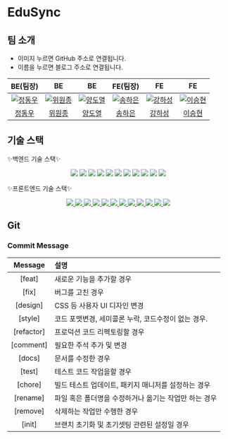 # EduSync

## 팀 소개

- 이미지 누르면 GitHub 주소로 연결됩니다.
- 이름을 누르면 블로그 주소로 연결됩니다.

<table>
<thead>
<tr>
<th align="center">BE(팀장)</th>
<th align="center">BE</th>
<th align="center">BE</th>
<th align="center">FE(팀장)</th>
<th align="center">FE</th>
<th align="center">FE</th>
</tr>
</thead>
<tbody>
<tr>
<td align="center"><a href="https://github.com/serveman"><img src="https://avatars.githubusercontent.com/u/120380939?v=4" alt="정동우" style="max-width: 100%;"></a></td>
<td align="center"><a href="https://github.com/wish9"><img src="https://avatars.githubusercontent.com/u/120456261?v=4" alt="위원종" style="max-width: 100%;"></a></td>
<td align="center"><a href="https://github.com/yeori316"><img src="https://avatars.githubusercontent.com/u/78740368?v=4" alt="양도열" style="max-width: 100%;"></a></td>
<td align="center"><a href="https://github.com/songhaeunsong"><img src="https://avatars.githubusercontent.com/u/84169393?v=4" alt="송하은" style="max-width: 100%;"></a></td>
<td align="center"><a href="https://github.com/Whaleinmilktea"><img src="https://avatars.githubusercontent.com/u/109408848?v=4" alt="강하성" style="max-width: 100%;"></a></td>
<td align="center"><a href="https://github.com/lain-alice"><img src="https://avatars.githubusercontent.com/u/119744952?v=4" alt="이승현" style="max-width: 100%;"></a></td>
</tr>
<tr>
<td align="center"><a href="https://github.com/serveman">정동우</a></td>
<td align="center"><a href="https://velog.io/@wish17">위원종</a></td>
<td align="center"><a href="https://velog.io/@yeori316">양도열</a></td>
<td align="center"><a href="https://github.com/songhaeunsong">송하은</a></td>
<td align="center"><a href="https://whaleinmilktea.tistory.com/">강하성</a></td>
<td align="center"><a href="https://lain-alice.tistory.com/">이승현</a></td>
</tr>
</tbody>
</table>

## 기술 스택

✨백엔드 기술 스택✨

<div align="center">
    <a href="https://velog.io/@wish17?tag=Java"><img src="https://img.shields.io/badge/Java11-007396?style=flat&logo=java&logoColor=white" /></a>
    <a href="https://velog.io/@wish17/%EC%BD%94%EB%93%9C%EC%8A%A4%ED%85%8C%EC%9D%B4%EC%B8%A0-%EB%B0%B1%EC%97%94%EB%93%9C-%EB%B6%80%ED%8A%B8%EC%BA%A0%ED%94%84-49%EC%9D%BC%EC%B0%A8-Spring-MVC-JPA-%EA%B8%B0%EB%B0%98-%EB%8D%B0%EC%9D%B4%ED%84%B0-%EC%95%A1%EC%84%B8%EC%8A%A4-%EA%B3%84%EC%B8%B5"><img src="https://img.shields.io/badge/JPA-339933?style=flat&logo=hibernate&logoColor=white" /></a>
    <a href="https://velog.io/@wish17/%EC%BD%94%EB%93%9C%EC%8A%A4%ED%85%8C%EC%9D%B4%EC%B8%A0-%EB%B0%B1%EC%97%94%EB%93%9C-%EB%B6%80%ED%8A%B8%EC%BA%A0%ED%94%84-34%EC%9D%BC%EC%B0%A8-Spring-Core-Spring-Framework-%EA%B8%B0%EB%B3%B8#spring-boot"><img src="https://img.shields.io/badge/SpringBoot-6DB33F?style=flat&logo=spring&logoColor=white" /></a>
    <a href="https://velog.io/@wish17/%EC%BD%94%EB%93%9C%EC%8A%A4%ED%85%8C%EC%9D%B4%EC%B8%A0-%EB%B0%B1%EC%97%94%EB%93%9C-%EB%B6%80%ED%8A%B8%EC%BA%A0%ED%94%84-57%EC%9D%BC%EC%B0%A8-Spring-MVC-API-%EB%AC%B8%EC%84%9C%ED%99%94#spring-rest-docs"><img src="https://img.shields.io/badge/RestDocs-8CA1AF?style=flat&logo=asciidoctor&logoColor=white" /></a>
    <a href="https://velog.io/@wish17?tag=db"><img src="https://img.shields.io/badge/MySQL-4479A1?style=flat&logo=mysql&logoColor=white" /></a>
    <a href="https://velog.io/@wish17?tag=spring-security"><img src="https://img.shields.io/badge/SpringSecurity-6DB33F?style=flat&logo=spring&logoColor=white" /></a>
    <a href="https://velog.io/@wish17/%EC%BD%94%EB%93%9C%EC%8A%A4%ED%85%8C%EC%9D%B4%EC%B8%A0-%EB%B0%B1%EC%97%94%EB%93%9C-%EB%B6%80%ED%8A%B8%EC%BA%A0%ED%94%84-65%EC%9D%BC%EC%B0%A8-JWT-%EC%9D%B8%EC%A6%9DAuthentication"><img src="https://img.shields.io/badge/JWT-000000?style=flat&logo=jsonwebtoken&logoColor=white" /></a>
    <a href="https://velog.io/@wish17/%EC%BD%94%EB%93%9C%EC%8A%A4%ED%85%8C%EC%9D%B4%EC%B8%A0-%EB%B0%B1%EC%97%94%EB%93%9C-%EB%B6%80%ED%8A%B8%EC%BA%A0%ED%94%84-67%EC%9D%BC%EC%B0%A8-OAuth2-%EC%9D%B8%EC%A6%9D"><img src="https://img.shields.io/badge/OAuth2-3EAAAF?style=flat&logo=openid&logoColor=white" /></a>
    <a href="https://velog.io/@wish17?tag=aws"><img src="https://img.shields.io/badge/AWS-232F3E?style=flat&logo=amazonaws&logoColor=white" /></a>
    <a href="https://velog.io/@wish17/%EC%84%9C%EB%B2%84-%EB%B0%B0%ED%8F%ACaws-Session-Manager-%EC%97%B0%EA%B2%B0"><img src="https://img.shields.io/badge/EC2-232F3E?style=flat&logo=amazonaws&logoColor=white" /></a>
    <a href="https://velog.io/@wish17/u1p70k28"><img src="https://img.shields.io/badge/RDS-232F3E?style=flat&logo=amazonaws&logoColor=white" /></a>
</div>

✨프론트엔드 기술 스택✨

<div align="center">
<a href="https://img.shields.io/badge/React-61DAFB?style=flat&logo=React&logoColor=black">
<img src="https://img.shields.io/badge/React-61DAFB?style=flat&logo=React&logoColor=black"/>
</a>
<a href="https://img.shields.io/badge/vite-646cff?style=flat&logo=vite&logoColor=white">
<img src="https://img.shields.io/badge/vite-646cff?style=flat&logo=vite&logoColor=white"/>
<a href="https://img.shields.io/badge/ReactRouter-CA4245?style=flat&logo=ReactRouter&logoColor=white">
</a>
<a href="https://img.shields.io/badge/ReactRouter-CA4245?style=flat&logo=ReactRouter&logoColor=white">
<img src="https://img.shields.io/badge/ReactRouter-CA4245?style=flat&logo=ReactRouter&logoColor=white"/>
</a>
<a href="https://img.shields.io/badge/Recoil-3578e5?style=flat&logo=Recoil&logoColor=white">
<img src="https://img.shields.io/badge/Recoil-3578e5?style=flat&logo=Recoil&logoColor=white"/>
</a>
<a href="https://img.shields.io/badge/axios-5A29E4?style=flat&logo=axios&logoColor=white">
<img src="https://img.shields.io/badge/axios-5A29E4?style=flat&logo=axios&logoColor=white"/>
</a>
<a href="https://img.shields.io/badge/HTML5-E34F26?style=flat&logo=html5&logoColor=white">
<img src="https://img.shields.io/badge/HTML5-E34F26?style=flat&logo=html5&logoColor=white"/>
</a>
<a href="https://img.shields.io/badge/JavaScript-F7DF1E?style=flat&logo=JavaScript&logoColor=black">
</a>
<a href="https://img.shields.io/badge/JavaScript-F7DF1E?style=flat&logo=JavaScript&logoColor=black">
<img src="https://img.shields.io/badge/JavaScript-F7DF1E?style=flat&logo=JavaScript&logoColor=black"/>
</a>
<a href="https://img.shields.io/badge/TypeScript-3178C6?style=flat&logo=TypeScript&logoColor=white">
</a>
<a href="https://img.shields.io/badge/TypeScript-3178C6?style=flat&logo=TypeScript&logoColor=white">
<img src="https://img.shields.io/badge/TypeScript-3178C6?style=flat&logo=TypeScript&logoColor=white"/>
</a>
<a href="https://img.shields.io/badge/CssModules-1572B6?style=flat&logo=css3&logoColor=white">
<img src="https://img.shields.io/badge/CssModules-1572B6?style=flat&logo=css3&logoColor=white"/>
</a>
<a href="https://img.shields.io/badge/styledComponents-DB7093?style=flat&logo=styledComponents&logoColor=white">
<img src="https://img.shields.io/badge/styledComponents-DB7093?style=flat&logo=styledComponents&logoColor=white"/>
</a>
<a href="https://img.shields.io/badge/Prettier-F7B93E?style=flat&logo=Prettier&logoColor=black">
<img src="https://img.shields.io/badge/Prettier-F7B93E?style=flat&logo=Prettier&logoColor=black"/>
</a>
<a href="https://img.shields.io/badge/ESLint-4B32C3?style=flat&logo=ESLint&logoColor=white">
<img src="https://img.shields.io/badge/ESLint-4B32C3?style=flat&logo=ESLint&logoColor=white"/>
</a>

</div>

## Git

### Commit Message

|  Message   | 설명                                                  |
| :--------: | :---------------------------------------------------- |
|   [feat]   | 새로운 기능을 추가할 경우                             |
|   [fix]    | 버그를 고친 경우                                      |
|  [design]  | CSS 등 사용자 UI 디자인 변경                          |
|  [style]   | 코드 포맷변경, 세미콜론 누락, 코드수정이 없는 경우.   |
| [refactor] | 프로덕션 코드 리펙토링할 경우                         |
| [comment]  | 필요한 주석 추가 및 변경                              |
|   [docs]   | 문서를 수정한 경우                                    |
|   [test]   | 테스트 코드 작업을할 경우                             |
|  [chore]   | 빌드 테스트 업데이트, 패키지 매니저를 설정하는 경우   |
|  [rename]  | 파일 혹은 폴더명을 수정하거나 옮기는 작업만 하는 경우 |
|  [remove]  | 삭제하는 작업만 수행한 경우                           |
|   [init]   | 브랜치 초기화 및 초기셋팅 관련된 설정일 경우          |

<br/>
